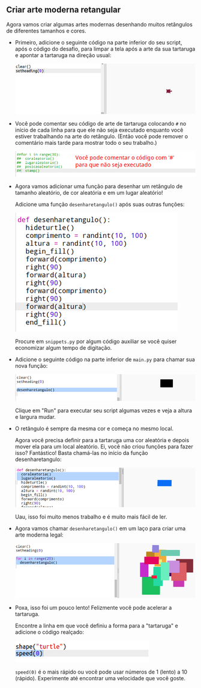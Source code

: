 ## Criar arte moderna retangular

Agora vamos criar algumas artes modernas desenhando muitos retângulos de diferentes tamanhos e cores.

+ Primeiro, adicione o seguinte código na parte inferior do seu script, após o código do desafio, para limpar a tela após a arte da sua tartaruga e apontar a tartaruga na direção usual:
    
    ![screenshot](images/modern-reset.png)

+ Você pode comentar seu código de arte de tartaruga colocando `#` no início de cada linha para que ele não seja executado enquanto você estiver trabalhando na arte do retângulo. (Então você pode remover o comentário mais tarde para mostrar todo o seu trabalho.)
    
    ![screenshot](images/modern-comment.png)

+ Agora vamos adicionar uma função para desenhar um retângulo de tamanho aleatório, de cor aleatória e em um lugar aleatório!
    
    Adicione uma função `desenharetangulo()` após suas outras funções:
    
    ![screenshot](images/modern-rect-function.png)
    
    Procure em `snippets.py` por algum código auxiliar se você quiser economizar algum tempo de digitação.

+ Adicione o seguinte código na parte inferior de `main.py` para chamar sua nova função:
    
    ![screenshot](images/modern-call-rect.png)
    
    Clique em "Run" para executar seu script algumas vezes e veja a altura e largura mudar.

+ O retângulo é sempre da mesma cor e começa no mesmo local.
    
    Agora você precisa definir para a tartaruga uma cor aleatória e depois mover ela para um local aleatório. Ei, você não criou funções para fazer isso? Fantástico! Basta chamá-las no início da função desenharetangulo:
    
    ![screenshot](images/modern-random-rect.png)
    
    Uau, isso foi muito menos trabalho e é muito mais fácil de ler.

+ Agora vamos chamar `desenharetangulo()` em um laço para criar uma arte moderna legal:
    
    ![screenshot](images/modern-rect-art.png)

+ Poxa, isso foi um pouco lento! Felizmente você pode acelerar a tartaruga.
    
    Encontre a linha em que você definiu a forma para a "tartaruga" e adicione o código realçado:
    
    ![screenshot](images/modern-speed.png)
    
    `speed(0)` é o mais rápido ou você pode usar números de 1 (lento) a 10 (rápido). Experimente até encontrar uma velocidade que você goste.